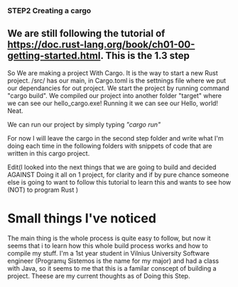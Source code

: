 ### STEP2 Creating a cargo
## We are still following the tutorial of https://doc.rust-lang.org/book/ch01-00-getting-started.html. This is the 1.3 step

So We are making a project With Cargo. It is the way to start a new Rust project. /src/ has our main, in Cargo.toml is the settnings file where we put our dependancies for out project. We start the project by running command "cargo build". We compiled our project into another folder "target" where we can see our hello_cargo.exe! Running it we can see our Hello, world! Neat.

We can run our project by simply typing *"cargo run"*

For now I will leave the cargo in the second step folder and write what I'm doing each time in the following folders with snippets of code that are written in this cargo project.

Edit(I looked into the next things that we are going to build and decided AGAINST Doing it all on 1 project, for clarity and if by pure chance someone else is going to want to follow this tutorial to learn this and wants to see how (NOT) to program Rust  )

# Small things I've noticed
The main thing is the whole process is quite easy to follow, but now it seems that i to learn how this whole build process works and how to compile my stuff. I'm a 1st year student in Vilnius University Software engineer (Programų Sistemos is the name for my major) and had a class with Java, so it seems to me that this is a familar conscept of building a project. Theese are my current thoughts as of Doing this Step.